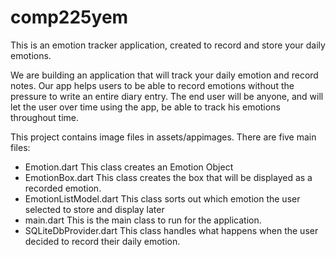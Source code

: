 # comp225yem

This is an emotion tracker application, created to record and store your daily emotions.

We are building an application that will track your daily emotion and record notes.
Our app helps users to be able to record emotions without the pressure to write an entire diary entry.
The end user will be anyone, and will let the user over time using the app, be able to track his emotions throughout time.

This project contains image files in assets/appimages. There are five main files:
- Emotion.dart
This class creates an Emotion Object
- EmotionBox.dart
This class creates the box that will be displayed as a recorded emotion.
- EmotionListModel.dart
This class sorts out which emotion the user selected to store and display later
- main.dart
This is the main class to run for the application.
- SQLiteDbProvider.dart
This class handles what happens when the user decided to record their daily emotion.